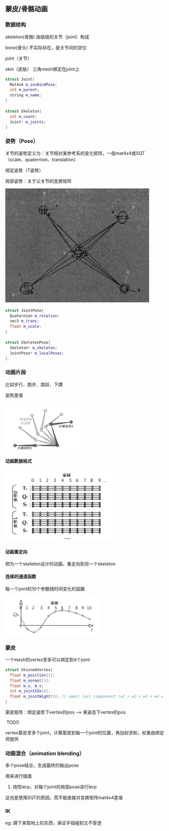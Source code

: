## 蒙皮/骨骼动画

### 数据结构

skeleton(骨骼) 		 由层级的关节（joint）构成

bone(骨头)					不实际存在，是关节间的空位

joint（关节）			

skin（皮肤）     		三角mesh绑定在joint上

```cpp
struct Joint{
  Mat4x4 m_invBindPose;
  int m_parent;
  string m_name;
}

struct Skeleton{
  int m_count;
  Joint* m_joints;
}
```

### 姿势（Pose）

关节的姿势定义为：关节相对某参考系的变化矩阵，一般mat4x4或SQT（scale、quaternion、translation）

绑定姿势（T姿势）

局部姿势：关于父关节的变换矩阵

<img src="assets/image-20230925114623139.png" alt="image-20230925114623139" style="zoom:50%;" />

```cpp
struct JointPose{
  Quaternion m_rotation;
  vec3 m_trans;
  float m_scale;
}

struct SkeletonPose{
  Skeleton* m_skeleton;
  JointPose* m_localPoses;
}
```

### 动画片段

比如步行、跑步、跳跃、下蹲

姿势差值

<img src="assets/image-20230925120645213.png" alt="image-20230925120645213" style="zoom:33%;" />

#### 动画数据格式

<img src="assets/image-20230925133719690.png" alt="image-20230925133719690" style="zoom:33%;" />

#### 动画重定向

把为一个skeleton设计的动画，重定向到另一个skeleton

#### 连续的通道函数

每一个joint的10个参数随时间变化的函数

<img src="assets/image-20230925134228899.png" alt="image-20230925134228899" style="zoom:33%;" />

### 蒙皮

一个mesh的vertex至多可以绑定到4个joint

```cpp
struct SkinnedVertex{
  float m_position[3];
  float m_normal[3];
  float m_u, m_v;
  int m_jointIdx[4];
  float m_jointWight[3]; // ommit last componennt (w1 + w2 + w3 + w4 = 1)
}
```

蒙皮矩阵：绑定姿势下vertex的pos --> 某姿态下vertex的pos

​	TODO



vertex蒙皮至多个joint，计算蒙皮到每一个joint的位置，再加权求和，权重由绑定师提供



### 动画混合（animation blending）

多个pose结合，生成最终的输出pose

用来进行插值

1. 线性lerp，对每个joint的局部pose进行lerp

这也是使用SQT的原因，而不能直接对变换矩阵mat4x4差值

### IK

eg: 蹲下来取地上的东西，保证手指碰到又不穿透